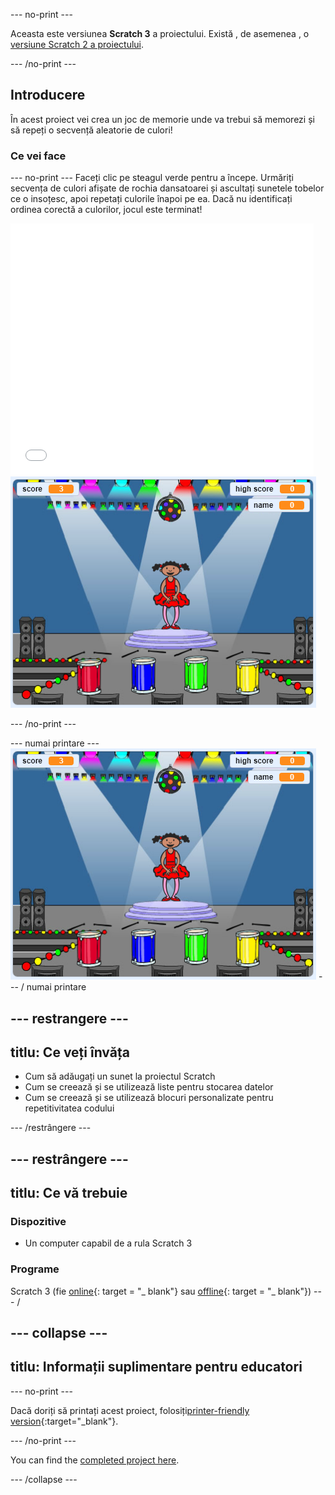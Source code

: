 \--- no-print \---

Aceasta este versiunea **Scratch 3** a proiectului. Există , de asemenea , o [versiune Scratch 2 a proiectului](https://projects.raspberrypi.org/en/projects/memory-scratch2).

\--- /no-print \---

## Introducere

În acest proiect vei crea un joc de memorie unde va trebui să memorezi și să repeți o secvență aleatorie de culori!

### Ce vei face

\--- no-print \--- Faceți clic pe steagul verde pentru a începe. Urmăriți secvența de culori afișate de rochia dansatoarei și ascultați sunetele tobelor ce o insoțesc, apoi repetați culorile înapoi pe ea. Dacă nu identificați ordinea corectă a culorilor, jocul este terminat!

<div class="scratch-preview">
  <iframe allowtransparency="true" width="485" height="402" src="//scratch.mit.edu/projects/embed/284452634/?autostart=false" frameborder="0" allowfullscreen scrolling="no" mark="crwd-mark"></iframe> <img src="images/screenshot.png" />
</div>

\--- /no-print \---

\--- numai printare \--- ![screenshot of finished game](images/screenshot.png) \--- / numai printare

## \--- restrangere \---

## titlu: Ce veți învăța

+ Cum să adăugați un sunet la proiectul Scratch
+ Cum se creează și se utilizează liste pentru stocarea datelor
+ Cum se creează și se utilizează blocuri personalizate pentru repetitivitatea codului

\--- /restrângere \---

## \--- restrângere \---

## titlu: Ce vă trebuie

### Dispozitive

+ Un computer capabil de a rula Scratch 3

### Programe

Scratch 3 (fie [online](https://rpf.io/scratchon){: target = "_ blank"} sau [offline](https://rpf.io/scratchoff){: target = "_ blank"}) \--- /

## \--- collapse \---

## titlu: Informații suplimentare pentru educatori

\--- no-print \---

Dacă doriți să printați acest proiect, folosiți[printer-friendly version](https://projects.raspberrypi.org/en/projects/memory/print){:target="_blank"}.

\--- /no-print \---

You can find the [completed project here](http://rpf.io/p/en/memory-get).

\--- /collapse \---